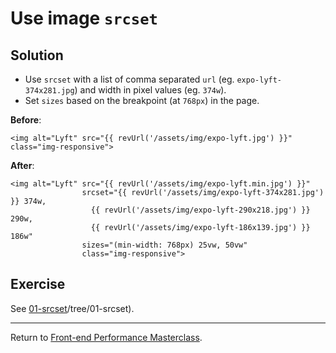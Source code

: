 # Use image `srcset`

## Solution

* Use `srcset` with a list of comma separated `url` (eg. `expo-lyft-374x281.jpg`) and width in pixel values (eg. `374w`).
* Set `sizes` based on the breakpoint (at `768px`) in the page.

**Before**:

```twig
<img alt="Lyft" src="{{ revUrl('/assets/img/expo-lyft.jpg') }}" class="img-responsive">
```

**After**:

```twig
<img alt="Lyft" src="{{ revUrl('/assets/img/expo-lyft.min.jpg') }}"
				srcset="{{ revUrl('/assets/img/expo-lyft-374x281.jpg') }} 374w,
				  {{ revUrl('/assets/img/expo-lyft-290x218.jpg') }} 290w,
				  {{ revUrl('/assets/img/expo-lyft-186x139.jpg') }} 186w"
				sizes="(min-width: 768px) 25vw, 50vw"
				class="img-responsive">
```

## Exercise

See [01-srcset](https://github.com/voorhoede/performance-masterclass-2017-10)/tree/01-srcset).

---

Return to [Front-end Performance Masterclass](https://github.com/voorhoede/performance-masterclass-2017-10).